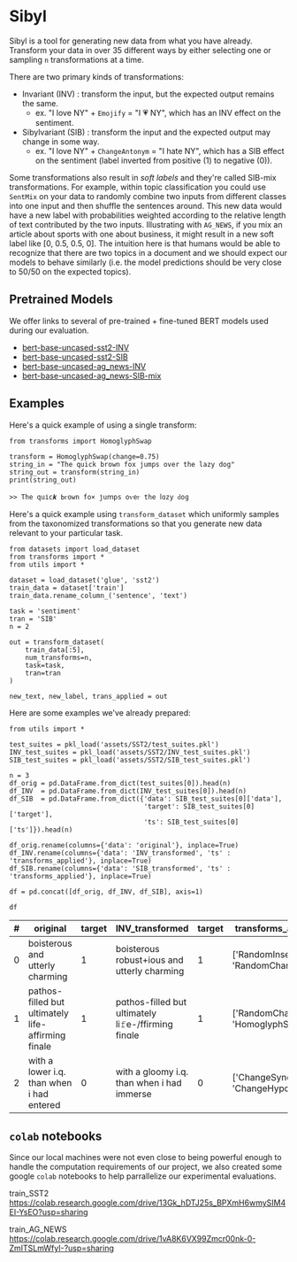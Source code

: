 # Sibyl

Sibyl is a tool for generating new data from what you have already. Transform your data in over 35 different ways by either selecting one or sampling `n` transformations at a time. 

There are two primary kinds of transformations:
- Invariant (INV) : transform the input, but the expected output remains the same.
  - ex. "I love NY" + `Emojify` = "I 💗 NY", which has an INV effect on the sentiment.
- Sibylvariant (SIB) : transform the input and the expected output may change in some way.
  - ex. "I love NY" + `ChangeAntonym` = "I hate NY", which has a SIB effect on the sentiment (label inverted from positive (1) to negative (0)).
  
Some transformations also result in *soft labels* and they're called SIB-mix transformations. For example, within topic classification you could use `SentMix` on your data to randomly combine two inputs from different classes into one input and then shuffle the sentences around. This new data would have a new label with probabilities weighted according to the relative length of text contributed by the two inputs. Illustrating with `AG_NEWS`, if you mix an article about sports with one about business, it might result in a new soft label like [0, 0.5, 0.5, 0]. The intuition here is that humans would be able to recognize that there are two topics in a document and we should expect our models to behave similarly (i.e. the model predictions should be very close to 50/50 on the expected topics). 

## Pretrained Models

We offer links to several of pre-trained + fine-tuned BERT models used during our evaluation. 

- [bert-base-uncased-sst2-INV](https://drive.google.com/file/d/17rytP7-qSJbgD1r3cpvgqr1JO-viV09V/view?usp=sharing)
- [bert-base-uncased-sst2-SIB](https://drive.google.com/file/d/18XPJxlkuOn5gHQaBZK9NVRxqv1CRd-xE/view?usp=sharing)
- [bert-base-uncased-ag_news-INV](https://drive.google.com/file/d/1Z7lqIrFh8pE7_Rh4R_eBPvtutYWTAecL/view?usp=sharing)
- [bert-base-uncased-ag_news-SIB-mix](https://drive.google.com/file/d/1zIIoQbqZqqvSFhp6ovSv6szrDzYUHlMr/view?usp=sharing)

## Examples

Here's a quick example of using a single transform:

```
from transforms import HomoglyphSwap

transform = HomoglyphSwap(change=0.75)
string_in = "The quick brown fox jumps over the lazy dog"
string_out = transform(string_in)
print(string_out) 

>> Tհe quіc𝒌 Ьⲅоԝn 𝚏о× ϳuｍрѕ оѵеⲅ 𝚝հе ⅼɑzу ԁoɡ
```

Here's a quick example using `transform_dataset` which uniformly samples from the taxonomized transformations so that you generate new data relevant to your particular task. 

```
from datasets import load_dataset
from transforms import *
from utils import *

dataset = load_dataset('glue', 'sst2')
train_data = dataset['train']
train_data.rename_column_('sentence', 'text')

task = 'sentiment'
tran = 'SIB'
n = 2

out = transform_dataset(
    train_data[:5], 
    num_transforms=n, 
    task=task, 
    tran=tran
)

new_text, new_label, trans_applied = out
```

Here are some examples we've already prepared:

```
from utils import *

test_suites = pkl_load('assets/SST2/test_suites.pkl')
INV_test_suites = pkl_load('assets/SST2/INV_test_suites.pkl')
SIB_test_suites = pkl_load('assets/SST2/SIB_test_suites.pkl')

n = 3
df_orig = pd.DataFrame.from_dict(test_suites[0]).head(n)
df_INV  = pd.DataFrame.from_dict(INV_test_suites[0]).head(n)
df_SIB  = pd.DataFrame.from_dict({'data': SIB_test_suites[0]['data'], 
                                  'target': SIB_test_suites[0]['target'],
                                  'ts': SIB_test_suites[0]['ts']}).head(n)

df_orig.rename(columns={'data': 'original'}, inplace=True)
df_INV.rename(columns={'data': 'INV_transformed', 'ts' : 'transforms_applied'}, inplace=True)
df_SIB.rename(columns={'data': 'SIB_transformed', 'ts' : 'transforms_applied'}, inplace=True)

df = pd.concat([df_orig, df_INV, df_SIB], axis=1)

df
```

|**#**|**original**|**target**|**INV\_transformed**|**target**|**transforms\_applied**|**SIB\_transformed**|**target**|**transforms\_applied**|
|-----|-----|-----|-----|-----|-----|-----|-----|-----|
|0|boisterous and utterly charming |1|boisterous robust+ious and utterly charming|1|['RandomInsertion', 'RandomCharInsert']|boisterous and utterly charming  That being said, I loved it. 💁🏽‍♂|1|['InsertPositivePhrase', 'AddPositiveEmoji']|
|1|pathos-filled but ultimately life-affirming finale |1|рɑthos-fіlled but սⅼtimatеly li𝚏e-/ffirmiոɡ finɑlе |1|['RandomCharSubst', 'HomoglyphSwap']|pathos-filled but ultimately life-affirming finale  https://www.dictionary.com/browse/clunky 🙋|1|['AddNegativeLink', 'AddPositiveEmoji']|
|2|with a lower i.q. than when i had entered |0|with a gloomy i.q. than when i had immerse |0|['ChangeSynonym', 'ChangeHyponym']|with a lower i.q. than when i had entered  👨‍❤‍💋‍👨 That being said, I liked it.|1|['AddPositiveEmoji', 'InsertPositivePhrase']|


## `colab` notebooks

Since our local machines were not even close to being powerful enough to handle the computation requirements of our project, we also created some google `colab` notebooks to help parrallelize our experimental evaluations. 

train_SST2
https://colab.research.google.com/drive/13Gk_hDTJ25s_BPXmH6wmySIM4EI-YsEO?usp=sharing

train_AG_NEWS
https://colab.research.google.com/drive/1vA8K6VX99Zmcr00nk-0-ZmITSLmWfyI-?usp=sharing
